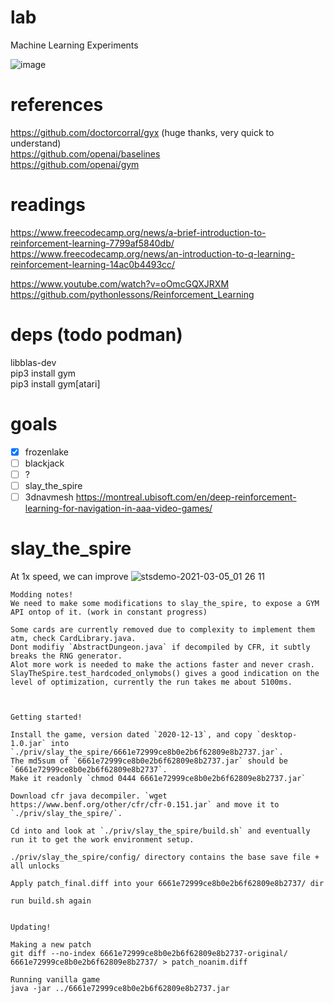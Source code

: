 # lab
Machine Learning Experiments

![image](https://user-images.githubusercontent.com/3028982/109432721-97b53a00-79da-11eb-83e9-cba9b9486eef.png)

# references

https://github.com/doctorcorral/gyx (huge thanks, very quick to understand)  
https://github.com/openai/baselines  
https://github.com/openai/gym  

# readings

https://www.freecodecamp.org/news/a-brief-introduction-to-reinforcement-learning-7799af5840db/  
https://www.freecodecamp.org/news/an-introduction-to-q-learning-reinforcement-learning-14ac0b4493cc/  
  
https://www.youtube.com/watch?v=oOmcGQXJRXM  
https://github.com/pythonlessons/Reinforcement_Learning  

# deps (todo podman)

libblas-dev  
pip3 install gym  
pip3 install gym[atari]  

# goals

- [X] frozenlake
- [ ] blackjack
- [ ] ?
- [ ] slay_the_spire
- [ ] 3dnavmesh https://montreal.ubisoft.com/en/deep-reinforcement-learning-for-navigation-in-aaa-video-games/

# slay_the_spire
At 1x speed, we can improve
![stsdemo-2021-03-05_01 26 11](https://user-images.githubusercontent.com/3028982/110076204-1e0eaa80-7d52-11eb-9837-794147695b3d.gif)

```
Modding notes!
We need to make some modifications to slay_the_spire, to expose a GYM API ontop of it. (work in constant progress)

Some cards are currently removed due to complexity to implement them atm, check CardLibrary.java.
Dont modifiy `AbstractDungeon.java` if decompiled by CFR, it subtly breaks the RNG generator.
Alot more work is needed to make the actions faster and never crash.
SlayTheSpire.test_hardcoded_onlymobs() gives a good indication on the level of optimization, currently the run takes me about 5100ms.



Getting started!

Install the game, version dated `2020-12-13`, and copy `desktop-1.0.jar` into `./priv/slay_the_spire/6661e72999ce8b0e2b6f62809e8b2737.jar`.
The md5sum of `6661e72999ce8b0e2b6f62809e8b2737.jar` should be `6661e72999ce8b0e2b6f62809e8b2737`.
Make it readonly `chmod 0444 6661e72999ce8b0e2b6f62809e8b2737.jar`

Download cfr java decompiler. `wget https://www.benf.org/other/cfr/cfr-0.151.jar` and move it to `./priv/slay_the_spire/`.

Cd into and look at `./priv/slay_the_spire/build.sh` and eventually run it to get the work environment setup.

./priv/slay_the_spire/config/ directory contains the base save file + all unlocks

Apply patch_final.diff into your 6661e72999ce8b0e2b6f62809e8b2737/ dir

run build.sh again


Updating!

Making a new patch
git diff --no-index 6661e72999ce8b0e2b6f62809e8b2737-original/ 6661e72999ce8b0e2b6f62809e8b2737/ > patch_noanim.diff

Running vanilla game
java -jar ../6661e72999ce8b0e2b6f62809e8b2737.jar

```
